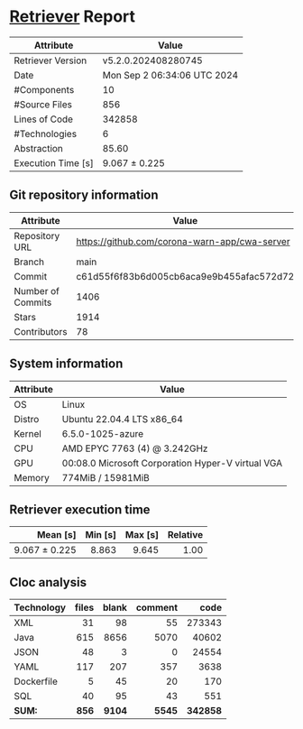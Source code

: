 # [Retriever](https://github.com/PalladioSimulator/Palladio-ReverseEngineering-Retriever) Report
| Attribute          | Value |
| ------------------ | ----- |
| Retriever Version  | v5.2.0.202408280745 |
| Date               | Mon Sep  2 06:34:06 UTC 2024 |
| #Components        | 10 |
| #Source Files      | 856 |
| Lines of Code      | 342858 |
| #Technologies      | 6 |
| Abstraction        | 85.60 |
| Execution Time [s] | 9.067 ± 0.225  |

## Git repository information
|      Attribute    | Value |
| ----------------- | ----- |
| Repository URL    | https://github.com/corona-warn-app/cwa-server |
| Branch            | main |
| Commit            | c61d55f6f83b6d005cb6aca9e9b455afac572d72 |
| Number of Commits | 1406 |
| Stars             | 1914 |
| Contributors      | 78 |


## System information
| Attribute | Value |
| --------- | ----- |
| OS | Linux  |
| Distro | Ubuntu 22.04.4 LTS x86_64  |
| Kernel | 6.5.0-1025-azure  |
| CPU | AMD EPYC 7763 (4) @ 3.242GHz  |
| GPU | 00:08.0 Microsoft Corporation Hyper-V virtual VGA  |
| Memory | 774MiB / 15981MiB  |

## Retriever execution time
| Mean [s] | Min [s] | Max [s] | Relative |
|---:|---:|---:|---:|
| 9.067 ± 0.225 | 8.863 | 9.645 | 1.00 |

## Cloc analysis

<!-- github.com/AlDanial/cloc v 1.90  T=2.89 s (323.6 files/s, 125335.1 lines/s) -->

|Technology|files|blank|comment|code|
|:-------|-------:|-------:|-------:|-------:|
|XML|31|98|55|273343|
|Java|615|8656|5070|40602|
|JSON|48|3|0|24554|
|YAML|117|207|357|3638|
|Dockerfile|5|45|20|170|
|SQL|40|95|43|551|
|**SUM:**|**856**|**9104**|**5545**|**342858**|
